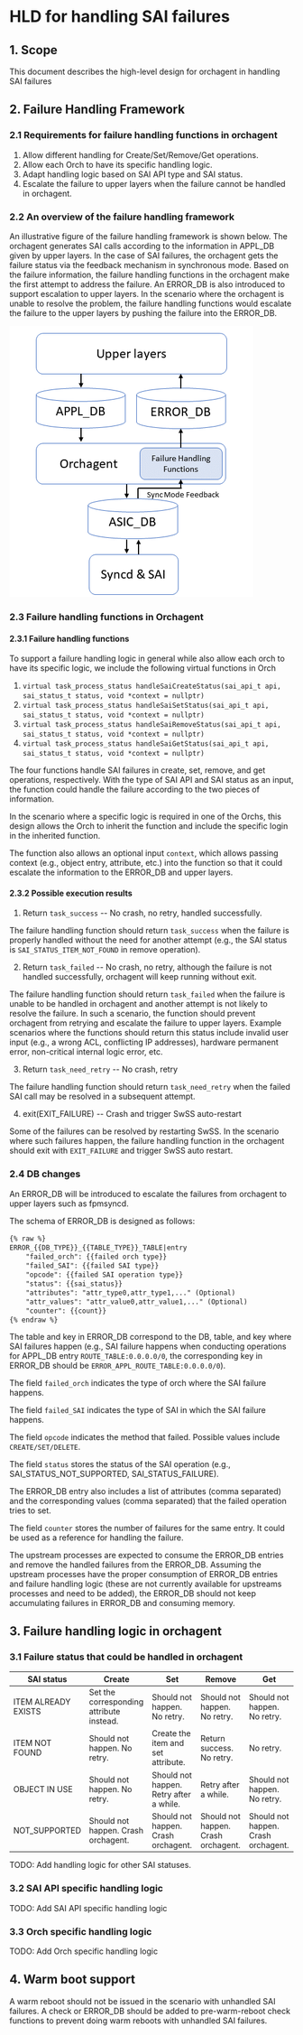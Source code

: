 # HLD for handling SAI failures

## 1. Scope

This document describes the high-level design for orchagent in handling SAI failures

## 2. Failure Handling Framework

### 2.1 Requirements for failure handling functions in orchagent

1. Allow different handling for Create/Set/Remove/Get operations.
1. Allow each Orch to have its specific handling logic.
1. Adapt handling logic based on SAI API type and SAI status.
1. Escalate the failure to upper layers when the failure cannot be handled in orchagent.

### 2.2 An overview of the failure handling framework

An illustrative figure of the failure handling framework is shown below.
The orchagent generates SAI calls according to the information in APPL_DB given by upper layers.
In the case of SAI failures, the orchagent gets the failure status via the feedback mechanism in synchronous mode.
Based on the failure information, the failure handling functions in the orchagent make the first attempt to address the failure.
An ERROR_DB is also introduced to support escalation to upper layers.
In the scenario where the orchagent is unable to resolve the problem, the failure handling functions would escalate the failure to the upper layers by pushing the failure into the ERROR_DB.

<img src="Framework.png">

### 2.3 Failure handling functions in Orchagent

#### 2.3.1 Failure handling functions

To support a failure handling logic in general while also allow each orch to have its specific logic, we include the following virtual functions in Orch

1. `virtual task_process_status handleSaiCreateStatus(sai_api_t api, sai_status_t status, void *context = nullptr)`
2. `virtual task_process_status handleSaiSetStatus(sai_api_t api, sai_status_t status, void *context = nullptr)`
3. `virtual task_process_status handleSaiRemoveStatus(sai_api_t api, sai_status_t status, void *context = nullptr)`
4. `virtual task_process_status handleSaiGetStatus(sai_api_t api, sai_status_t status, void *context = nullptr)`

The four functions handle SAI failures in create, set, remove, and get operations, respectively.
With the type of SAI API and SAI status as an input, the function could handle the failure according to the two pieces of information.

In the scenario where a specific logic is required in one of the Orchs, this design allows the Orch to inherit the function and include the specific login in the inherited function.

The function also allows an optional input `context`, which allows passing context (e.g., object entry, attribute, etc.) into the function so that it could escalate the information to the ERROR_DB and upper layers.

#### 2.3.2 Possible execution results

1. Return `task_success` --  No crash, no retry, handled successfully.

The failure handling function should return `task_success` when the failure is properly handled without the need for another attempt (e.g., the SAI status is `SAI_STATUS_ITEM_NOT_FOUND` in remove operation).

2. Return `task_failed` -- No crash, no retry, although the failure is not handled successfully, orchagent will keep running without exit.

The failure handling function should return `task_failed` when the failure is unable to be handled in orchagent and another attempt is not likely to resolve the failure. In such a scenario, the function should prevent orchagent from retrying and escalate the failure to upper layers. Example scenarios where the functions should return this status include invalid user input (e.g., a wrong ACL, conflicting IP addresses), hardware permanent error, non-critical internal logic error, etc.

3. Return `task_need_retry` --  No crash, retry

The failure handling function should return `task_need_retry` when the failed SAI call may be resolved in a subsequent attempt.

4. exit(EXIT_FAILURE) -- Crash and trigger SwSS auto-restart

Some of the failures can be resolved by restarting SwSS.
In the scenario where such failures happen, the failure handling function in the orchagent should exit with `EXIT_FAILURE` and trigger SwSS auto restart.

### 2.4 DB changes

An ERROR_DB will be introduced to escalate the failures from orchagent to upper layers such as fpmsyncd.

The schema of ERROR_DB is designed as follows:

```
{% raw %}
ERROR_{{DB_TYPE}}_{{TABLE_TYPE}}_TABLE|entry
    "failed_orch": {{failed orch type}}
    "failed_SAI": {{failed SAI type}}
    "opcode": {{failed SAI operation type}}
    "status": {{sai_status}}
    "attributes": "attr_type0,attr_type1,..." (Optional)
    "attr_values": "attr_value0,attr_value1,..." (Optional)
    "counter": {{count}}
{% endraw %}
```

The table and key in ERROR_DB correspond to the DB, table, and key where SAI failures happen (e.g., SAI failure happens when conducting operations for APPL_DB entry `ROUTE_TABLE:0.0.0.0/0`, the corresponding key in ERROR_DB should be `ERROR_APPL_ROUTE_TABLE:0.0.0.0/0`).

The field `failed_orch` indicates the type of orch where the SAI failure happens.

The field `failed_SAI` indicates the type of SAI in which the SAI failure happens.

The field `opcode` indicates the method that failed.
Possible values include `CREATE/SET/DELETE`.

The field `status` stores the status of the SAI operation (e.g., SAI_STATUS_NOT_SUPPORTED, SAI_STATUS_FAILURE).

The ERROR_DB entry also includes a list of attributes (comma separated) and the corresponding values (comma separated) that the failed operation tries to set.

The field `counter` stores the number of failures for the same entry. It could be used as a reference for handling the failure.

The upstream processes are expected to consume the ERROR_DB entries and remove the handled failures from the ERROR_DB.
Assuming the upstream processes have the proper consumption of ERROR_DB entries and failure handling logic (these are not currently available for upstreams processes and need to be added), the ERROR_DB should not keep accumulating failures in ERROR_DB and consuming memory.

## 3. Failure handling logic in orchagent

### 3.1 Failure status that could be handled in orchagent

| SAI status | Create | Set | Remove | Get
|-----|-----|-----|-----|-----|
| ITEM ALREADY EXISTS           | Set the corresponding attribute instead. | Should not happen. No retry. | Should not happen. No retry. |Should not happen. No retry. |
| ITEM NOT FOUND                | Should not happen. No retry. | Create the item and set attribute. | Return success. No retry. | No retry. |
| OBJECT IN USE                 | Should not happen. No retry. | Should not happen. Retry after a while. | Retry after a while. | Should not happen. No retry. |Should not happen. No retry. |
| NOT_SUPPORTED | Should not happen. Crash orchagent. | Should not happen. Crash orchagent. | Should not happen. Crash orchagent. | Should not happen. Crash orchagent. |

TODO: Add handling logic for other SAI statuses.

### 3.2 SAI API specific handling logic

TODO: Add SAI API specific handling logic

### 3.3 Orch specific handling logic

TODO: Add Orch specific handling logic

## 4. Warm boot support

A warm reboot should not be issued in the scenario with unhandled SAI failures.
A check or ERROR_DB should be added to pre-warm-reboot check functions to prevent doing warm reboots with unhandled SAI failures.
